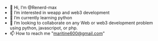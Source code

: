 - 👋 Hi, I’m @Renerd-max
- 👀 I’m interested in weapp and web3 development
- 🌱 I’m currently learning python
- 💞️ I’m looking to collaborate on any Web or web3 development problem using python, javascripot, or php.
- 📫 How to reach me "maritine600@gmail.com"

<!---
Renerd-max/Renerd-max is a ✨ special ✨ repository because its `README.md` (this file) appears on your GitHub profile.
You can click the Preview link to take a look at your changes.
--->
